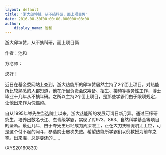 ```yaml
---
layout: default
title: '浙大邱坤赞，从不搞科研，面上项目俩'
date: 2016-08-30T00:00:00.000000+08:00
author:
    display_name: 池和
---
```


浙大邱坤赞，从不搞科研，面上项目俩

作者：池和

方老师：

您好！

近日在基金委网站上查到，浙大热能所的邱坤赞居然主持了2个面上项目。对热能所比较熟悉的人都知道，他在所里负责会议筹备、招生、接待等事务性工作，博士毕业十几年从不搞科研。之所以主持2个面上项目，是那些学霸们由于限项规定，让他出来作为傀儡的。

自从1995年岑先生当选院士以来，浙大热能所的发展可谓日新月异。通过压榨研究生，培养出数名长江、杰青级学霸，实现了对973、863、自然科学基金等项目的垄断。最近几年，由于岑先生已经成为资深院士，正在大力扶植倪明江上位，可是这个付不起的阿斗，参选院士屡次失败。希望热能所学霸们以倪教授为前车之鉴。出来混，总是要还的……

(XYS20160830)

